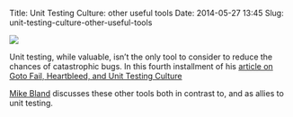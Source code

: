 Title: Unit Testing Culture: other useful tools
Date: 2014-05-27 13:45
Slug: unit-testing-culture-other-useful-tools

<div class="img floating">

[![](http://martinfowler.com/articles/testing-culture/msb.jpg)](http://martinfowler.com/articles/testing-culture.html#other-useful-tools-and-practices)

</div>

Unit testing, while valuable, isn’t the only tool to consider to reduce
the chances of catastrophic bugs. In this fourth installment of his
[article on Goto Fail, Heartbleed, and Unit Testing
Culture](http://martinfowler.com/articles/testing-culture.html)

[Mike Bland](https://plus.google.com/+MikeBland/posts) discusses these
other tools both in contrast to, and as allies to unit testing.

</p>

